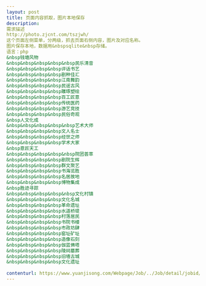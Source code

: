 ```yaml
---                
layout: post       
title: 页面内容抓取，图片本地保存           
description: 
需求描述
http://photo.zjcnt.com/tszjwh/这个页面左侧菜单，分两级，抓去页面右侧内容，图片及对应名称。图片保存本地，数据用&nbspsqlite&nbsp存储。语言：php&nbsp钱塘风物&nbsp&nbsp&nbsp&nbsp&nbsp民乐清音&nbsp&nbsp&nbsp&nbsp评话书艺&nbsp&nbsp&nbsp&nbsp剧种佳汇&nbsp&nbsp&nbsp&nbsp江南舞韵&nbsp&nbsp&nbsp&nbsp民谣古风&nbsp&nbsp&nbsp&nbsp雕琢塑绘&nbsp&nbsp&nbsp&nbsp百工匠意&nbsp&nbsp&nbsp&nbsp传统医药&nbsp&nbsp&nbsp&nbsp游艺竞技&nbsp&nbsp&nbsp&nbsp民俗奇观&nbsp人文化成&nbsp&nbsp&nbsp&nbsp&nbsp艺术大师&nbsp&nbsp&nbsp&nbsp文人名士&nbsp&nbsp&nbsp&nbsp经世之师&nbsp&nbsp&nbsp&nbsp学术大家&nbsp意匠天工&nbsp&nbsp&nbsp&nbsp&nbsp院团荟萃&nbsp&nbsp&nbsp&nbsp剧院生辉&nbsp&nbsp&nbsp&nbsp群文聚艺&nbsp&nbsp&nbsp&nbsp书海览胜&nbsp&nbsp&nbsp&nbsp名居故地&nbsp&nbsp&nbsp&nbsp博物集成&nbsp胜迹寻踪&nbsp&nbsp&nbsp&nbsp&nbsp文化村镇&nbsp&nbsp&nbsp&nbsp文化名城&nbsp&nbsp&nbsp&nbsp革命遗址&nbsp&nbsp&nbsp&nbsp水道桥堤&nbsp&nbsp&nbsp&nbsp村落居民&nbsp&nbsp&nbsp&nbsp书院书楼&nbsp&nbsp&nbsp&nbsp市政坊肆&nbsp&nbsp&nbsp&nbsp窑址矿址&nbsp&nbsp&nbsp&nbsp造像石刻&nbsp&nbsp&nbsp&nbsp伽蓝佛塔&nbsp&nbsp&nbsp&nbsp陵祠墓葬&nbsp&nbsp&nbsp&nbsp旧墙古城&nbsp&nbsp&nbsp&nbsp文化遗址
     
contenturl: https://www.yuanjisong.com/Webpage/Job/../Job/detail/jobid/101473      
---                 
```


